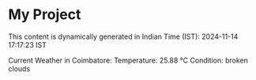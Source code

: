 # My Project

This content is dynamically generated in Indian Time (IST): 2024-11-14 17:17:23 IST


Current Weather in Coimbatore:
Temperature: 25.88 °C
Condition: broken clouds
